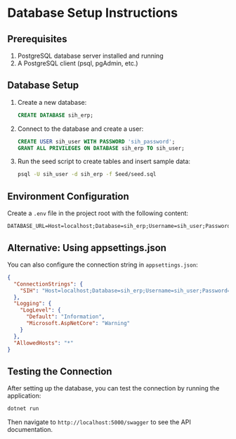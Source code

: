 # Database Setup Instructions

## Prerequisites

1. PostgreSQL database server installed and running
2. A PostgreSQL client (psql, pgAdmin, etc.)

## Database Setup

1. Create a new database:
   ```sql
   CREATE DATABASE sih_erp;
   ```

2. Connect to the database and create a user:
   ```sql
   CREATE USER sih_user WITH PASSWORD 'sih_password';
   GRANT ALL PRIVILEGES ON DATABASE sih_erp TO sih_user;
   ```

3. Run the seed script to create tables and insert sample data:
   ```bash
   psql -U sih_user -d sih_erp -f Seed/seed.sql
   ```

## Environment Configuration

Create a `.env` file in the project root with the following content:
```
DATABASE_URL=Host=localhost;Database=sih_erp;Username=sih_user;Password=sih_password
```

## Alternative: Using appsettings.json

You can also configure the connection string in `appsettings.json`:
```json
{
  "ConnectionStrings": {
    "SIH": "Host=localhost;Database=sih_erp;Username=sih_user;Password=sih_password"
  },
  "Logging": {
    "LogLevel": {
      "Default": "Information",
      "Microsoft.AspNetCore": "Warning"
    }
  },
  "AllowedHosts": "*"
}
```

## Testing the Connection

After setting up the database, you can test the connection by running the application:
```bash
dotnet run
```

Then navigate to `http://localhost:5000/swagger` to see the API documentation.